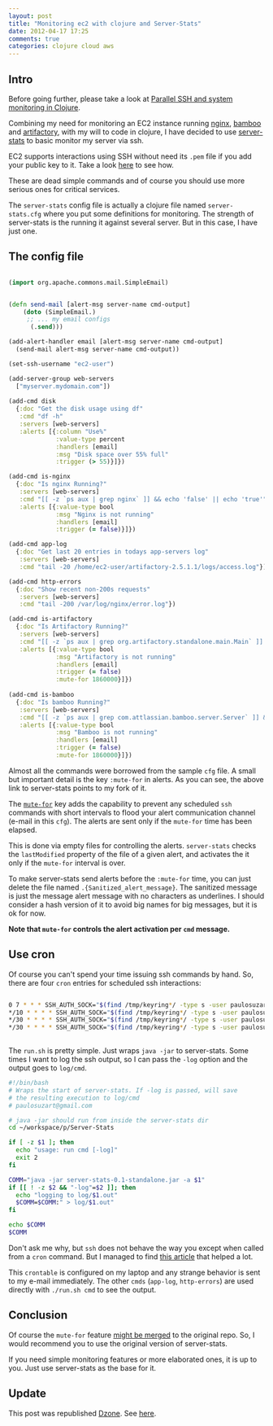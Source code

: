 ```yaml
---
layout: post
title: "Monitoring ec2 with clojure and Server-Stats"
date: 2012-04-17 17:25
comments: true
categories: clojure cloud aws
---
```


Intro
------
Before going further, please take a look at [Parallel SSH and system monitoring in Clojure](http://info.rjmetrics.com/blog/bid/54114/Parallel-SSH-and-system-monitoring-in-Clojure). 

Combining my need for monitoring an EC2 instance running [nginx](http://nginx.org), [bamboo](http://www.atlassian.com/software/bamboo/overview) and [artifactory](http://www.jfrog.com/products.php), with my will to code in clojure, I have decided to use [server-stats](https://github.com/paulosuzart/Server-Stats) to basic monitor my server via ssh.

EC2 supports interactions using SSH without need its `.pem` file if you add your public key to it. Take a look [here](http://craiccomputing.blogspot.com.br/2009/07/rails-git-capistrano-ec2-and-ssh.html) to see how.

These are dead simple commands and of course you should use more serious ones for critical services.

The `server-stats` config file is actually a clojure file named `server-stats.cfg` where you put some definitions for monitoring. The strength of server-stats is the running it against several server. But in this case, I have just one.

The config file
---------------

``` clojure server-stats.cfg

(import org.apache.commons.mail.SimpleEmail)


(defn send-mail [alert-msg server-name cmd-output]
    (doto (SimpleEmail.)
     ;; ... my email configs
      (.send)))

(add-alert-handler email [alert-msg server-name cmd-output]
  (send-mail alert-msg server-name cmd-output))

(set-ssh-username "ec2-user")

(add-server-group web-servers
  ["myserver.mydomain.com"])
   
(add-cmd disk 
  {:doc "Get the disk usage using df"
   :cmd "df -h"
   :servers [web-servers]
   :alerts [{:column "Use%"
             :value-type percent
             :handlers [email]
             :msg "Disk space over 55% full"
             :trigger (> 55)}]})

(add-cmd is-nginx 
  {:doc "Is nginx Running?"
   :servers [web-servers]
   :cmd "[[ -z `ps aux | grep nginx` ]] && echo 'false' || echo 'true'"
   :alerts [{:value-type bool
             :msg "Nginx is not running"
             :handlers [email]
             :trigger (= false)}]})

(add-cmd app-log
  {:doc "Get last 20 entries in todays app-servers log"
   :servers [web-servers]
   :cmd "tail -20 /home/ec2-user/artifactory-2.5.1.1/logs/access.log"})

(add-cmd http-errors
  {:doc "Show recent non-200s requests"
   :servers [web-servers]
   :cmd "tail -200 /var/log/nginx/error.log"})

(add-cmd is-artifactory
  {:doc "Is Artifactory Running?"
   :servers [web-servers]
   :cmd "[[ -z `ps aux | grep org.artifactory.standalone.main.Main` ]] && echo 'false' || echo 'true'"
   :alerts [{:value-type bool
             :msg "Artifactory is not running"
             :handlers [email]
             :trigger (= false)
             :mute-for 1860000}]})
 
(add-cmd is-bamboo
  {:doc "Is bamboo Running?"
   :servers [web-servers]
   :cmd "[[ -z `ps aux | grep com.attlassian.bamboo.server.Server` ]] && echo 'false' || echo 'true'"
   :alerts [{:value-type bool
             :msg "Bamboo is not running"
             :handlers [email]
             :trigger (= false)
             :mute-for 1860000}]})

```

Almost all the commands were borrowed from the sample `cfg` file. A small but important detail is the key `:mute-for` in alerts. As you can see, the above link to server-stats points to my fork of it.

The [`mute-for`](https://github.com/RJMetrics/Server-Stats/pull/2) key adds the capability to prevent any scheduled `ssh` commands with short intervals to flood your alert communication channel (e-mail in this `cfg`). The alerts are sent only if the `mute-for` time has been elapsed.

This is done via empty files for controlling the alerts. `server-stats` checks the `lastModified` property of the file of a given alert, and activates the it only if the `mute-for` interval is over. 

To make server-stats send alerts before the `:mute-for` time, you can just delete the file named `.{Sanitized_alert_message}`. The sanitized message is just the message alert message with no characters as underlines. I should consider a hash version of it to avoid big names for big messages, but it is ok for now.

**Note that `mute-for` controls the alert activation per `cmd` message.**

Use cron
--------

Of course you can't spend your time issuing ssh commands by hand. So, there are four `cron` entries for scheduled ssh interactions:

``` bash crontab

0 7 * * * SSH_AUTH_SOCK="$(find /tmp/keyring*/ -type s -user paulosuzart -group paulosuzart  -name 'ssh*' | head -n 1)" ~/workspace/p/Server-Stats/run.sh disk -log
*/10 * * * * SSH_AUTH_SOCK="$(find /tmp/keyring*/ -type s -user paulosuzart -group paulosuzart  -name 'ssh*' | head -n 1)" ~/workspace/p/Server-Stats/run.sh is-nginx -log
*/30 * * * * SSH_AUTH_SOCK="$(find /tmp/keyring*/ -type s -user paulosuzart -group paulosuzart  -name 'ssh*' | head -n 1)" ~/workspace/p/Server-Stats/run.sh is-artifactory -log
*/30 * * * * SSH_AUTH_SOCK="$(find /tmp/keyring*/ -type s -user paulosuzart -group paulosuzart  -name 'ssh*' | head -n 1)" ~/workspace/p/Server-Stats/run.sh is-bamboo -log
 
```

The `run.sh` is pretty simple. Just wraps `java -jar` to server-stats. Some times I want to log the ssh output, so I can pass the `-log` option and the output goes to `log/cmd`.

``` bash run.sh
#!/bin/bash
# Wraps the start of server-stats. If -log is passed, will save
# the resulting execution to log/cmd
# paulosuzart@gmail.com

# java -jar should run from inside the server-stats dir
cd ~/workspace/p/Server-Stats 

if [ -z $1 ]; then
  echo "usage: run cmd [-log]"
  exit 2
fi

COMM="java -jar server-stats-0.1-standalone.jar -a $1"
if [[ ! -z $2 && "-log"=$2 ]]; then
  echo "logging to log/$1.out"
  $COMM=$COMM:" > log/$1.out"
fi

echo $COMM
$COMM

```

Don't ask me why, but `ssh` does not behave the way you except when called from a `cron` command. But I managed to find [this article](http://webcache.googleusercontent.com/search?q=cache:7h4hOIGZG-wJ:www.codealpha.net/163/cron-ssh-and-rsync-and-key-with-passphrase-ubuntu/+&cd=1&hl=en&ct=clnk&client=ubuntu
) that helped a lot.

This `crontable` is configured on my laptop and any strange behavior is sent to my e-mail immediately. The other `cmds` (`app-log`, `http-errors`) are used directly with `./run.sh cmd` to see the output.

Conclusion
----------

Of course the `mute-for` feature [might be merged](https://github.com/RJMetrics/Server-Stats/pull/2) to the original repo. So, I would recommend you to use the original version of server-stats.

If you need simple monitoring features or more elaborated ones, it is up to you. Just use server-stats as the  base for it.


Update
------

This post was republished [Dzone](http://www.dzone.com). See [here](http://architects.dzone.com/articles/how-monitoring-ec2-clojure-and).

